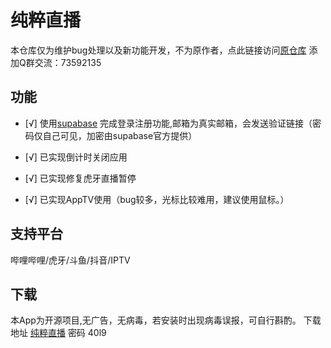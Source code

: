 # 纯粹直播

本仓库仅为维护bug处理以及新功能开发，不为原作者，点此链接访问[原仓库](https://github.com/Jackiu1997/pure_live "pure_live")
添加Q群交流：73592135
## 功能

- [√] 使用[supabase](https://supabase.com/) 完成登录注册功能,邮箱为真实邮箱，会发送验证链接（密码仅自己可见，加密由supabase官方提供）

- [√] 已实现倒计时关闭应用

- [√] 已实现修复虎牙直播暂停

- [√] 已实现AppTV使用（bug较多，光标比较难用，建议使用鼠标。）

## 支持平台

哔哩哔哩/虎牙/斗鱼/抖音/IPTV

## 下载

本App为开源项目,无广告，无病毒，若安装时出现病毒误报，可自行斟酌。
下载地址 [纯粹直播](https://wwvr.lanzouw.com/b01f6rqab)
密码 40l9
